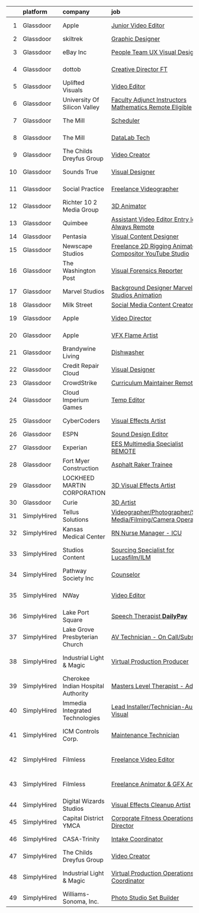 

|    | platform    | company                            | job                                                                                                                                                                                                                                                                                                                                                                                                                                                                                                                                                                                                                                                                                                                                                                                                                                                                                                                                                                                                                                                                                                                                                                                                                                                                                                                                                            | update_time   | location           |
|---:|:------------|:-----------------------------------|:---------------------------------------------------------------------------------------------------------------------------------------------------------------------------------------------------------------------------------------------------------------------------------------------------------------------------------------------------------------------------------------------------------------------------------------------------------------------------------------------------------------------------------------------------------------------------------------------------------------------------------------------------------------------------------------------------------------------------------------------------------------------------------------------------------------------------------------------------------------------------------------------------------------------------------------------------------------------------------------------------------------------------------------------------------------------------------------------------------------------------------------------------------------------------------------------------------------------------------------------------------------------------------------------------------------------------------------------------------------|:--------------|:-------------------|
|  1 | Glassdoor   | Apple                              | [Junior Video Editor](https://www.glassdoor.com/partner/jobListing.htm?pos=102&ao=1136043&s=58&guid=00000182e871d9ba992b4006460243c3&src=GD_JOB_AD&t=SR&vt=w&cs=1_3191cbcb&cb=1661757151994&jobListingId=1008100246979&jrtk=3-0-1gbk73metii2m801-1gbk73mfej4j6800-1e7b07fe2a10019f-)                                                                                                                                                                                                                                                                                                                                                                                                                                                                                                                                                                                                                                                                                                                                                                                                                                                                                                                                                                                                                                                                           | 24h           | Cupertino, CA      |
|  2 | Glassdoor   | skiltrek                           | [Graphic Designer](https://www.glassdoor.com/partner/jobListing.htm?pos=108&ao=1136043&s=58&guid=00000182e871d9ba992b4006460243c3&src=GD_JOB_AD&t=SR&vt=w&ea=1&cs=1_5e0841f0&cb=1661757151994&jobListingId=1008093573531&jrtk=3-0-1gbk73metii2m801-1gbk73mfej4j6800-7b8d5e09ddf61161-)                                                                                                                                                                                                                                                                                                                                                                                                                                                                                                                                                                                                                                                                                                                                                                                                                                                                                                                                                                                                                                                                         | 3d            | Remote             |
|  3 | Glassdoor   | eBay Inc                           | [People Team UX Visual Designer](https://www.glassdoor.com/partner/jobListing.htm?pos=112&ao=1136043&s=58&guid=00000182e871d9ba992b4006460243c3&src=GD_JOB_AD&t=SR&vt=w&cs=1_f151337c&cb=1661757151995&jobListingId=1008094027597&jrtk=3-0-1gbk73metii2m801-1gbk73mfej4j6800-49080d9b0f98cf1d-)                                                                                                                                                                                                                                                                                                                                                                                                                                                                                                                                                                                                                                                                                                                                                                                                                                                                                                                                                                                                                                                                | 3d            | Salt Lake City, UT |
|  4 | Glassdoor   | dottob                             | [Creative Director  FT ](https://www.glassdoor.com/partner/jobListing.htm?pos=121&ao=1136043&s=58&guid=00000182e871d9ba992b4006460243c3&src=GD_JOB_AD&t=SR&vt=w&ea=1&cs=1_b67594d4&cb=1661757151995&jobListingId=1008098908358&jrtk=3-0-1gbk73metii2m801-1gbk73mfej4j6800-19c2592a06661804-)                                                                                                                                                                                                                                                                                                                                                                                                                                                                                                                                                                                                                                                                                                                                                                                                                                                                                                                                                                                                                                                                   | 24h           | Glendale, CA       |
|  5 | Glassdoor   | Uplifted Visuals                   | [Video Editor](https://www.glassdoor.com/partner/jobListing.htm?pos=113&ao=1136043&s=58&guid=00000182e871d9ba992b4006460243c3&src=GD_JOB_AD&t=SR&vt=w&ea=1&cs=1_fb096cce&cb=1661757151995&jobListingId=1008094913090&jrtk=3-0-1gbk73metii2m801-1gbk73mfej4j6800-c991d4ce033bda69-)                                                                                                                                                                                                                                                                                                                                                                                                                                                                                                                                                                                                                                                                                                                                                                                                                                                                                                                                                                                                                                                                             | 3d            | Los Angeles, CA    |
|  6 | Glassdoor   | University Of Silicon Valley       | [Faculty   Adjunct Instructors Mathematics  Remote Eligible ](https://www.glassdoor.com/partner/jobListing.htm?pos=118&ao=1136043&s=58&guid=00000182e871d9ba992b4006460243c3&src=GD_JOB_AD&t=SR&vt=w&ea=1&cs=1_fad14b89&cb=1661757151995&jobListingId=1008094609247&jrtk=3-0-1gbk73metii2m801-1gbk73mfej4j6800-614866a90718d4ae-)                                                                                                                                                                                                                                                                                                                                                                                                                                                                                                                                                                                                                                                                                                                                                                                                                                                                                                                                                                                                                              | 3d            | California         |
|  7 | Glassdoor   | The Mill                           | [Scheduler](https://www.glassdoor.com/partner/jobListing.htm?pos=126&ao=1136043&s=58&guid=00000182e871d9ba992b4006460243c3&src=GD_JOB_AD&t=SR&vt=w&ea=1&cs=1_9506745e&cb=1661757151996&jobListingId=1008095530121&jrtk=3-0-1gbk73metii2m801-1gbk73mfej4j6800-71ae04ad4678ec89-)                                                                                                                                                                                                                                                                                                                                                                                                                                                                                                                                                                                                                                                                                                                                                                                                                                                                                                                                                                                                                                                                                | 3d            | Los Angeles, CA    |
|  8 | Glassdoor   | The Mill                           | [DataLab Tech](https://www.glassdoor.com/partner/jobListing.htm?pos=129&ao=1136043&s=58&guid=00000182e871d9ba992b4006460243c3&src=GD_JOB_AD&t=SR&vt=w&ea=1&cs=1_a061cb0e&cb=1661757151997&jobListingId=1008095526576&jrtk=3-0-1gbk73metii2m801-1gbk73mfej4j6800-0b51bc92c7f8d9c7-)                                                                                                                                                                                                                                                                                                                                                                                                                                                                                                                                                                                                                                                                                                                                                                                                                                                                                                                                                                                                                                                                             | 3d            | Los Angeles, CA    |
|  9 | Glassdoor   | The Childs Dreyfus Group           | [Video Creator](https://www.glassdoor.com/partner/jobListing.htm?pos=105&ao=1136043&s=58&guid=00000182e871d9ba992b4006460243c3&src=GD_JOB_AD&t=SR&vt=w&ea=1&cs=1_d89c0254&cb=1661757151994&jobListingId=1008098662830&jrtk=3-0-1gbk73metii2m801-1gbk73mfej4j6800-5898aa07f34c0c82-)                                                                                                                                                                                                                                                                                                                                                                                                                                                                                                                                                                                                                                                                                                                                                                                                                                                                                                                                                                                                                                                                            | 1d            | Remote             |
| 10 | Glassdoor   | Sounds True                        | [Visual Designer](https://www.glassdoor.com/partner/jobListing.htm?pos=127&ao=1136043&s=58&guid=00000182e871d9ba992b4006460243c3&src=GD_JOB_AD&t=SR&vt=w&ea=1&cs=1_3e30f601&cb=1661757151997&jobListingId=1008092435202&jrtk=3-0-1gbk73metii2m801-1gbk73mfej4j6800-ea5227971fc2dfdc-)                                                                                                                                                                                                                                                                                                                                                                                                                                                                                                                                                                                                                                                                                                                                                                                                                                                                                                                                                                                                                                                                          | 4d            | Louisville, CO     |
| 11 | Glassdoor   | Social Practice                    | [Freelance Videographer](https://www.glassdoor.com/partner/jobListing.htm?pos=109&ao=1136043&s=58&guid=00000182e871d9ba992b4006460243c3&src=GD_JOB_AD&t=SR&vt=w&ea=1&cs=1_12251cc0&cb=1661757151994&jobListingId=1008098494070&jrtk=3-0-1gbk73metii2m801-1gbk73mfej4j6800-1f89ba0b0f600172-)                                                                                                                                                                                                                                                                                                                                                                                                                                                                                                                                                                                                                                                                                                                                                                                                                                                                                                                                                                                                                                                                   | 1d            | Sacramento, CA     |
| 12 | Glassdoor   | Richter 10 2 Media Group           | [3D Animator](https://www.glassdoor.com/partner/jobListing.htm?pos=130&ao=1136043&s=58&guid=00000182e871d9ba992b4006460243c3&src=GD_JOB_AD&t=SR&vt=w&ea=1&cs=1_4454c3f2&cb=1661757151997&jobListingId=1008085639349&jrtk=3-0-1gbk73metii2m801-1gbk73mfej4j6800-36f6c81462ae0f49-)                                                                                                                                                                                                                                                                                                                                                                                                                                                                                                                                                                                                                                                                                                                                                                                                                                                                                                                                                                                                                                                                              | 6d            | Remote             |
| 13 | Glassdoor   | Quimbee                            | [Assistant Video Editor   Entry level   Always Remote](https://www.glassdoor.com/partner/jobListing.htm?pos=119&ao=1136043&s=58&guid=00000182e871d9ba992b4006460243c3&src=GD_JOB_AD&t=SR&vt=w&cs=1_2a59ff94&cb=1661757151995&jobListingId=1008097252238&jrtk=3-0-1gbk73metii2m801-1gbk73mfej4j6800-e4a83cbd6821e3ac-)                                                                                                                                                                                                                                                                                                                                                                                                                                                                                                                                                                                                                                                                                                                                                                                                                                                                                                                                                                                                                                          | 2d            | Charlotte, NC      |
| 14 | Glassdoor   | Pentasia                           | [Visual Content Designer](https://www.glassdoor.com/partner/jobListing.htm?pos=104&ao=1136043&s=58&guid=00000182e871d9ba992b4006460243c3&src=GD_JOB_AD&t=SR&vt=w&cs=1_5125c61d&cb=1661757151994&jobListingId=1008091237576&jrtk=3-0-1gbk73metii2m801-1gbk73mfej4j6800-8f7fba7587cd0d9a-)                                                                                                                                                                                                                                                                                                                                                                                                                                                                                                                                                                                                                                                                                                                                                                                                                                                                                                                                                                                                                                                                       | 4d            | Remote             |
| 15 | Glassdoor   | Newscape Studios                   | [Freelance 2D Rigging Animator Compositor YouTube Studio](https://www.glassdoor.com/partner/jobListing.htm?pos=110&ao=1136043&s=58&guid=00000182e871d9ba992b4006460243c3&src=GD_JOB_AD&t=SR&vt=w&ea=1&cs=1_96a6be1f&cb=1661757151995&jobListingId=1008094767544&jrtk=3-0-1gbk73metii2m801-1gbk73mfej4j6800-6926caafbf5b3d3f-)                                                                                                                                                                                                                                                                                                                                                                                                                                                                                                                                                                                                                                                                                                                                                                                                                                                                                                                                                                                                                                  | 3d            | Remote             |
| 16 | Glassdoor   | The Washington Post                | [Visual Forensics Reporter](https://www.glassdoor.com/partner/jobListing.htm?pos=123&ao=1136043&s=58&guid=00000182e871d9ba992b4006460243c3&src=GD_JOB_AD&t=SR&vt=w&cs=1_19e45407&cb=1661757151996&jobListingId=1008086065939&jrtk=3-0-1gbk73metii2m801-1gbk73mfej4j6800-7e0abb9c5938f09a-)                                                                                                                                                                                                                                                                                                                                                                                                                                                                                                                                                                                                                                                                                                                                                                                                                                                                                                                                                                                                                                                                     | 6d            | Washington, DC     |
| 17 | Glassdoor   | Marvel Studios                     | [Background Designer   Marvel Studios Animation](https://www.glassdoor.com/partner/jobListing.htm?pos=114&ao=1136043&s=58&guid=00000182e871d9ba992b4006460243c3&src=GD_JOB_AD&t=SR&vt=w&cs=1_c78c41cb&cb=1661757151995&jobListingId=1008098248766&jrtk=3-0-1gbk73metii2m801-1gbk73mfej4j6800-549b305f52acca06-)                                                                                                                                                                                                                                                                                                                                                                                                                                                                                                                                                                                                                                                                                                                                                                                                                                                                                                                                                                                                                                                | 1d            | Burbank, CA        |
| 18 | Glassdoor   | Milk Street                        | [Social Media Content Creator](https://www.glassdoor.com/partner/jobListing.htm?pos=120&ao=1136043&s=58&guid=00000182e871d9ba992b4006460243c3&src=GD_JOB_AD&t=SR&vt=w&ea=1&cs=1_129294c7&cb=1661757151995&jobListingId=1008091307877&jrtk=3-0-1gbk73metii2m801-1gbk73mfej4j6800-61bbb109c811e04a-)                                                                                                                                                                                                                                                                                                                                                                                                                                                                                                                                                                                                                                                                                                                                                                                                                                                                                                                                                                                                                                                             | 4d            | Boston, MA         |
| 19 | Glassdoor   | Apple                              | [Video Director](https://www.glassdoor.com/partner/jobListing.htm?pos=107&ao=1136043&s=58&guid=00000182e871d9ba992b4006460243c3&src=GD_JOB_AD&t=SR&vt=w&cs=1_43ef7b59&cb=1661757151994&jobListingId=1008090605823&jrtk=3-0-1gbk73metii2m801-1gbk73mfej4j6800-84a58d93ff95ae7c-)                                                                                                                                                                                                                                                                                                                                                                                                                                                                                                                                                                                                                                                                                                                                                                                                                                                                                                                                                                                                                                                                                | 4d            | Cupertino, CA      |
| 20 | Glassdoor   | Apple                              | [VFX Flame Artist](https://www.glassdoor.com/partner/jobListing.htm?pos=116&ao=1136043&s=58&guid=00000182e871d9ba992b4006460243c3&src=GD_JOB_AD&t=SR&vt=w&cs=1_d0c5ff4f&cb=1661757151995&jobListingId=1008087538610&jrtk=3-0-1gbk73metii2m801-1gbk73mfej4j6800-059d8994dc34db04-)                                                                                                                                                                                                                                                                                                                                                                                                                                                                                                                                                                                                                                                                                                                                                                                                                                                                                                                                                                                                                                                                              | 6d            | Cupertino, CA      |
| 21 | Glassdoor   | Brandywine Living                  | [Dishwasher](https://www.glassdoor.com/partner/jobListing.htm?pos=122&ao=1136043&s=58&guid=00000182e871d9ba992b4006460243c3&src=GD_JOB_AD&t=SR&vt=w&cs=1_624da6f6&cb=1661757151995&jobListingId=1008098849478&jrtk=3-0-1gbk73metii2m801-1gbk73mfej4j6800-35d46832c52f3df9-)                                                                                                                                                                                                                                                                                                                                                                                                                                                                                                                                                                                                                                                                                                                                                                                                                                                                                                                                                                                                                                                                                    | 24h           | Toms River, NJ     |
| 22 | Glassdoor   | Credit Repair Cloud                | [Visual Designer](https://www.glassdoor.com/partner/jobListing.htm?pos=106&ao=1136043&s=58&guid=00000182e871d9ba992b4006460243c3&src=GD_JOB_AD&t=SR&vt=w&ea=1&cs=1_0e371ffe&cb=1661757151994&jobListingId=1008095238733&jrtk=3-0-1gbk73metii2m801-1gbk73mfej4j6800-c1cdd3182aa272d3-)                                                                                                                                                                                                                                                                                                                                                                                                                                                                                                                                                                                                                                                                                                                                                                                                                                                                                                                                                                                                                                                                          | 3d            | Los Angeles, CA    |
| 23 | Glassdoor   | CrowdStrike                        | [Curriculum Maintainer  Remote ](https://www.glassdoor.com/partner/jobListing.htm?pos=128&ao=1136043&s=58&guid=00000182e871d9ba992b4006460243c3&src=GD_JOB_AD&t=SR&vt=w&cs=1_daad4339&cb=1661757151997&jobListingId=1008097685858&jrtk=3-0-1gbk73metii2m801-1gbk73mfej4j6800-131494aadce60384-)                                                                                                                                                                                                                                                                                                                                                                                                                                                                                                                                                                                                                                                                                                                                                                                                                                                                                                                                                                                                                                                                | 2d            | Remote             |
| 24 | Glassdoor   | Cloud Imperium Games               | [Temp  Editor](https://www.glassdoor.com/partner/jobListing.htm?pos=125&ao=1136043&s=58&guid=00000182e871d9ba992b4006460243c3&src=GD_JOB_AD&t=SR&vt=w&ea=1&cs=1_e52b9a1e&cb=1661757151996&jobListingId=1008089626044&jrtk=3-0-1gbk73metii2m801-1gbk73mfej4j6800-b5eb9c03c5fafc54-)                                                                                                                                                                                                                                                                                                                                                                                                                                                                                                                                                                                                                                                                                                                                                                                                                                                                                                                                                                                                                                                                             | 5d            | Los Angeles, CA    |
| 25 | Glassdoor   | CyberCoders                        | [Visual Effects Artist](https://www.glassdoor.com/partner/jobListing.htm?pos=101&ao=1110586&s=58&guid=00000182e871d9ba992b4006460243c3&src=GD_JOB_AD&t=SR&vt=w&ea=1&cs=1_2453ec79&cb=1661757151994&jobListingId=1008095416244&cpc=9908D8D4413DBB8A&jrtk=3-0-1gbk73metii2m801-1gbk73mfej4j6800-c560cdef6aa7b637--6NYlbfkN0CpFJQzrgRR8WqXWK1qKKEqALWJw739KlKqr2H-MSI4eoBlI4EFrmor2FYZMP3muM0YFdWmT9tyVNqw68Sp-hmBZCNE2lgdlRC8IH4vLtiAdXJ7Qe3BZOKH8LkqNcN5a75H3IE_o0j9LY8YpJfip6GLNq7wZVIqN0Nhjc8OPvUWqeKt43lwq0wh1NCMcBjPyFrd-mysLux1ms6hR8Sabk04R6Ej0wwUQn3_YVcuDAwXWvRalMhcuCmkNJ9Li4-iSTGiE9uYc1-EGQlHj9QPIDySsiSs7vcc-FDGOMxXFDDefhEFCiXEkeyHxNXKhIwTzWliYfVTqebwgoCiNpkmcgYIsq8Cqb5Hvw6IjZ4p5droljv-t2AoVlGhfG9-HwbLCnEloXU5mM69bfQc9GIPyFrGnbhkBSwVDxZrCNb-XkuqwsHefr1Dulwb4htVN0ZSiOFs51T8CNOpFZTlho382w8o-0mAeBD08icyLhlLTXIDl9d7WKGjXiJYfx7VPNPOs6lvfhF4tpuYW4VSBP2s-nFU50bF5FiKdJPnd9bqhrhDXVQpjaWRfInR6o64XGZl4A1utfZgNZBxA-ir0x5NXuMAtKWiIYuk3ucGaVFGIgbJxs70ABCFvJ-5-ThyW3AIl08Af3nvUFxkci2L0aDMp-f3Brm3pqBsPE0AQBv-jId-jx1xNqjfsxN2IgKi2dtuQPk9HhWogBbXLke8bmpn6KxUZzL8cusgotpKTNrma4xltP60n0lnjEeQCNWE5SwdyPWgQkzuagC5BhSKJJw44QSUyrTjrmArPnfnWVICLiWYPU1Ot9OP7t3CmOW7nr982jGtcDSALc7VtVUDYE2hK19wjTQ1aFDTIKHhdp2r8qgrrO5oXBE1GORukZ1lpuLNJUEIaH8p8ws_23SgdQRDVmz7WFSvnBdDvU3XiMNW8DIbhy5mhbYdoiYTxLmCedGIRl4nK1b_-3JI4mbyMuJogphavlUIC23P8dU%3D) | 3d            | Los Angeles, CA    |
| 26 | Glassdoor   | ESPN                               | [Sound Design Editor](https://www.glassdoor.com/partner/jobListing.htm?pos=111&ao=1136043&s=58&guid=00000182e871d9ba992b4006460243c3&src=GD_JOB_AD&t=SR&vt=w&cs=1_ef866020&cb=1661757151995&jobListingId=1008096636364&jrtk=3-0-1gbk73metii2m801-1gbk73mfej4j6800-ecbe930af2d94d18-)                                                                                                                                                                                                                                                                                                                                                                                                                                                                                                                                                                                                                                                                                                                                                                                                                                                                                                                                                                                                                                                                           | 2d            | Bristol, CT        |
| 27 | Glassdoor   | Experian                           | [EES  Multimedia Specialist  REMOTE ](https://www.glassdoor.com/partner/jobListing.htm?pos=117&ao=1136043&s=58&guid=00000182e871d9ba992b4006460243c3&src=GD_JOB_AD&t=SR&vt=w&ea=1&cs=1_cb4b5ccb&cb=1661757151995&jobListingId=1008080095541&jrtk=3-0-1gbk73metii2m801-1gbk73mfej4j6800-e6932b326ba08d5e-)                                                                                                                                                                                                                                                                                                                                                                                                                                                                                                                                                                                                                                                                                                                                                                                                                                                                                                                                                                                                                                                      | 10d           | Costa Mesa, CA     |
| 28 | Glassdoor   | Fort Myer Construction             | [Asphalt Raker Trainee](https://www.glassdoor.com/partner/jobListing.htm?pos=115&ao=1136043&s=58&guid=00000182e871d9ba992b4006460243c3&src=GD_JOB_AD&t=SR&vt=w&ea=1&cs=1_d79645d5&cb=1661757151995&jobListingId=1008087924723&jrtk=3-0-1gbk73metii2m801-1gbk73mfej4j6800-51803aeca742c856-)                                                                                                                                                                                                                                                                                                                                                                                                                                                                                                                                                                                                                                                                                                                                                                                                                                                                                                                                                                                                                                                                    | 5d            | Washington, DC     |
| 29 | Glassdoor   | LOCKHEED MARTIN CORPORATION        | [3D Visual Effects Artist](https://www.glassdoor.com/partner/jobListing.htm?pos=103&ao=1136043&s=58&guid=00000182e871d9ba992b4006460243c3&src=GD_JOB_AD&t=SR&vt=w&cs=1_656b5f2d&cb=1661757151994&jobListingId=1008092483685&jrtk=3-0-1gbk73metii2m801-1gbk73mfej4j6800-5797e30474f48f0f-)                                                                                                                                                                                                                                                                                                                                                                                                                                                                                                                                                                                                                                                                                                                                                                                                                                                                                                                                                                                                                                                                      | 4d            | Englewood, CO      |
| 30 | Glassdoor   | Curie                              | [3D Artist](https://www.glassdoor.com/partner/jobListing.htm?pos=124&ao=1136043&s=58&guid=00000182e871d9ba992b4006460243c3&src=GD_JOB_AD&t=SR&vt=w&ea=1&cs=1_1b427634&cb=1661757151996&jobListingId=1008086881098&jrtk=3-0-1gbk73metii2m801-1gbk73mfej4j6800-9fd9a7ddcc8857d1-)                                                                                                                                                                                                                                                                                                                                                                                                                                                                                                                                                                                                                                                                                                                                                                                                                                                                                                                                                                                                                                                                                | 6d            | Remote             |
| 31 | SimplyHired | Tellus Solutions                   | [Videographer/Photographer/Social Media/Filming/Camera Operator](https://www.simplyhired.com/job/YWKq1CbMqPHLQeQUifpMsYt1oq_RRp4gdF1AcCthK1gc6pKaYJ5sTQ?q=visual+effects)                                                                                                                                                                                                                                                                                                                                                                                                                                                                                                                                                                                                                                                                                                                                                                                                                                                                                                                                                                                                                                                                                                                                                                                      | Recently      | San Carlos, CA     |
| 32 | SimplyHired | Kansas Medical Center              | [RN Nurse Manager - ICU](https://www.simplyhired.com/job/UET33BJLnKcWcbN2aZznvxXuK2PNFl2EhAvDiPR75IO7hMkBZx1Sxg?q=visual+effects)                                                                                                                                                                                                                                                                                                                                                                                                                                                                                                                                                                                                                                                                                                                                                                                                                                                                                                                                                                                                                                                                                                                                                                                                                              | Recently      | Andover, KS        |
| 33 | SimplyHired | Studios Content                    | [Sourcing Specialist for Lucasfilm/ILM](https://www.simplyhired.com/job/UeJcuxSMGZuqRWjLXATdDUd8pBvuVynY4Ov92lLlrGXH6Nzypp94jQ?q=visual+effects)                                                                                                                                                                                                                                                                                                                                                                                                                                                                                                                                                                                                                                                                                                                                                                                                                                                                                                                                                                                                                                                                                                                                                                                                               | 8d            | San Francisco, CA  |
| 34 | SimplyHired | Pathway Society Inc                | [Counselor](https://www.simplyhired.com/job/qzWdP2E6xF_SE19eilgKuW_UNmh4kYUB3IN4Zh6bMFxftnQGKBmt4w?q=visual+effects)                                                                                                                                                                                                                                                                                                                                                                                                                                                                                                                                                                                                                                                                                                                                                                                                                                                                                                                                                                                                                                                                                                                                                                                                                                           | Recently      | San Jose, CA       |
| 35 | SimplyHired | NWay                               | [Video Editor](https://www.simplyhired.com/job/6xBZpR-nHFm7t6JM-Q5Qa7xjXRJqx445lDpy4xlpQ44jn1GZeM-qXQ?q=visual+effects)                                                                                                                                                                                                                                                                                                                                                                                                                                                                                                                                                                                                                                                                                                                                                                                                                                                                                                                                                                                                                                                                                                                                                                                                                                        | 2d            | San Francisco, CA  |
| 36 | SimplyHired | Lake Port Square                   | [Speech Therapist **DailyPay**](https://www.simplyhired.com/job/UnbmGA5ask0d3rqUECA3Vus0b1qHb1rsdbo-W4HeVzi_DQ2TQoAJ7Q?q=visual+effects)                                                                                                                                                                                                                                                                                                                                                                                                                                                                                                                                                                                                                                                                                                                                                                                                                                                                                                                                                                                                                                                                                                                                                                                                                       | Recently      | Leesburg, FL       |
| 37 | SimplyHired | Lake Grove Presbyterian Church     | [AV Technician - On Call/Substitute](https://www.simplyhired.com/job/tb9Lp_96v5nuqnhe0ZYtbeKN6hRlb-jVRHz1dLdsFAKeVM_Axvfv9Q?q=visual+effects)                                                                                                                                                                                                                                                                                                                                                                                                                                                                                                                                                                                                                                                                                                                                                                                                                                                                                                                                                                                                                                                                                                                                                                                                                  | Recently      | Lake Oswego, OR    |
| 38 | SimplyHired | Industrial Light & Magic           | [Virtual Production Producer](https://www.simplyhired.com/job/2AjS5JofVJ8oOjN6XI8DDZ2j3pw8uRnIXrjnFXzE4XA2zD9MC2SnnA?q=visual+effects)                                                                                                                                                                                                                                                                                                                                                                                                                                                                                                                                                                                                                                                                                                                                                                                                                                                                                                                                                                                                                                                                                                                                                                                                                         | Recently      | San Francisco, CA  |
| 39 | SimplyHired | Cherokee Indian Hospital Authority | [Masters Level Therapist - Adult](https://www.simplyhired.com/job/Zb1f9ndDfCV9DwGpRQtBDaD502p99LL1Fuxm0qJ1PxK8iNIQhLI8UA?q=visual+effects)                                                                                                                                                                                                                                                                                                                                                                                                                                                                                                                                                                                                                                                                                                                                                                                                                                                                                                                                                                                                                                                                                                                                                                                                                     | Recently      | Cherokee, NC       |
| 40 | SimplyHired | Immedia Integrated Technologies    | [Lead Installer/Technician-Audio Visual](https://www.simplyhired.com/job/IL_TH2SXPlz2tOw2DDE_I22xSpEewZlkJne33ZaAXd-CmCI5oTmI_A?q=visual+effects)                                                                                                                                                                                                                                                                                                                                                                                                                                                                                                                                                                                                                                                                                                                                                                                                                                                                                                                                                                                                                                                                                                                                                                                                              | Recently      | Scottsdale, AZ     |
| 41 | SimplyHired | ICM Controls Corp.                 | [Maintenance Technician](https://www.simplyhired.com/job/MKpG2-bxhWXWB1ZMYVBf2c8_MdwqLVLyq7l2CTEvE-p4OflQd93yUA?q=visual+effects)                                                                                                                                                                                                                                                                                                                                                                                                                                                                                                                                                                                                                                                                                                                                                                                                                                                                                                                                                                                                                                                                                                                                                                                                                              | Recently      | North Syracuse, NY |
| 42 | SimplyHired | Filmless                           | [Freelance Video Editor](https://www.simplyhired.com/job/F57dzS09SjhgHE77NFjPHzo9inF4RWQ9eDNyzF5b02h3XkQbCmOgGg?q=visual+effects)                                                                                                                                                                                                                                                                                                                                                                                                                                                                                                                                                                                                                                                                                                                                                                                                                                                                                                                                                                                                                                                                                                                                                                                                                              | Recently      | San Francisco, CA  |
| 43 | SimplyHired | Filmless                           | [Freelance Animator & GFX Artist](https://www.simplyhired.com/job/OWHd10lYtRQ8gIM5hG6AEumcMreyUIO4zhvnkse5QimTbMosU6Lb5A?q=visual+effects)                                                                                                                                                                                                                                                                                                                                                                                                                                                                                                                                                                                                                                                                                                                                                                                                                                                                                                                                                                                                                                                                                                                                                                                                                     | Recently      | San Francisco, CA  |
| 44 | SimplyHired | Digital Wizards Studios            | [Visual Effects Cleanup Artist](https://www.simplyhired.com/job/kkqZXaOG1mVYi_8_TZsl5EWZe3RnXtgf1yRDCdM8gE9RydYvJlysrA?q=visual+effects)                                                                                                                                                                                                                                                                                                                                                                                                                                                                                                                                                                                                                                                                                                                                                                                                                                                                                                                                                                                                                                                                                                                                                                                                                       | Recently      | Remote             |
| 45 | SimplyHired | Capital District YMCA              | [Corporate Fitness Operations Director](https://www.simplyhired.com/job/jElaJWqp3tNm1Zc5Vp3njtJ9fCEDjCw8KcbQglXS7A462AHfkKmDMQ?q=visual+effects)                                                                                                                                                                                                                                                                                                                                                                                                                                                                                                                                                                                                                                                                                                                                                                                                                                                                                                                                                                                                                                                                                                                                                                                                               | 12d           | Troy, NY           |
| 46 | SimplyHired | CASA-Trinity                       | [Intake Coordinator](https://www.simplyhired.com/job/rBM9NTR0W2riaPH90ygwB6Dd7AYyQ255iVjF5NZhuehOb36BXcI4lg?q=visual+effects)                                                                                                                                                                                                                                                                                                                                                                                                                                                                                                                                                                                                                                                                                                                                                                                                                                                                                                                                                                                                                                                                                                                                                                                                                                  | 2d            | Dansville, NY      |
| 47 | SimplyHired | The Childs Dreyfus Group           | [Video Creator](https://www.simplyhired.com/job/Y-Svk-VFomnjmdVXWD2fRB2LoSLFlPa3exbMFuCwFIToR8IO2WZrrw?q=visual+effects)                                                                                                                                                                                                                                                                                                                                                                                                                                                                                                                                                                                                                                                                                                                                                                                                                                                                                                                                                                                                                                                                                                                                                                                                                                       | 1d            | Remote             |
| 48 | SimplyHired | Industrial Light & Magic           | [Virtual Production Operations Coordinator](https://www.simplyhired.com/job/GoNrd8hJt9uFzdq4BsE8uE5broyUBG7lYHh-w9LEAGBerH_SJJ_H6w?q=visual+effects)                                                                                                                                                                                                                                                                                                                                                                                                                                                                                                                                                                                                                                                                                                                                                                                                                                                                                                                                                                                                                                                                                                                                                                                                           | Recently      | San Francisco, CA  |
| 49 | SimplyHired | Williams-Sonoma, Inc.              | [Photo Studio Set Builder](https://www.simplyhired.com/job/b_MtL8FH3Pzd9A4h8dunuCXYPzTgcgib2s2KMDU2sVKA5PrjszOS1g?q=visual+effects)                                                                                                                                                                                                                                                                                                                                                                                                                                                                                                                                                                                                                                                                                                                                                                                                                                                                                                                                                                                                                                                                                                                                                                                                                            | Recently      | Richmond, CA       |